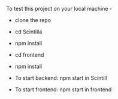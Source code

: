  To test this project on your local machine - 
- clone the repo
- cd Scintilla
- npm install
- cd frontend
- npm install

- To start backend: npm start in Scintill
- To start frontend: npm start in frontend
